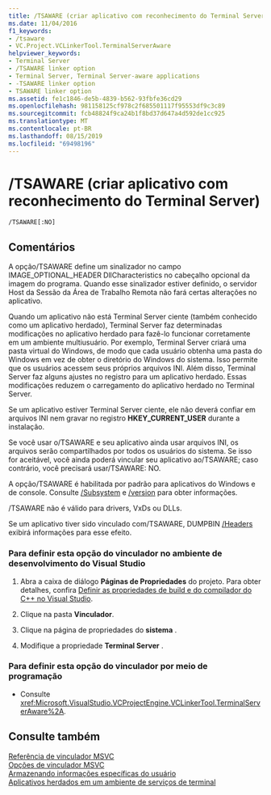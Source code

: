 ```yaml
---
title: /TSAWARE (criar aplicativo com reconhecimento do Terminal Server)
ms.date: 11/04/2016
f1_keywords:
- /tsaware
- VC.Project.VCLinkerTool.TerminalServerAware
helpviewer_keywords:
- Terminal Server
- /TSAWARE linker option
- Terminal Server, Terminal Server-aware applications
- -TSAWARE linker option
- TSAWARE linker option
ms.assetid: fe1c1846-de5b-4839-b562-93fbfe36cd29
ms.openlocfilehash: 981158125cf978c2f685501117f95553df9c3c89
ms.sourcegitcommit: fcb48824f9ca24b1f8bd37d647a4d592de1cc925
ms.translationtype: MT
ms.contentlocale: pt-BR
ms.lasthandoff: 08/15/2019
ms.locfileid: "69498196"
---
```

# <a name="tsaware-create-terminal-server-aware-application"></a>/TSAWARE (criar aplicativo com reconhecimento do Terminal Server)

```
/TSAWARE[:NO]
```

## <a name="remarks"></a>Comentários

A opção/TSAWARE define um sinalizador no campo IMAGE_OPTIONAL_HEADER DllCharacteristics no cabeçalho opcional da imagem do programa. Quando esse sinalizador estiver definido, o servidor Host da Sessão da Área de Trabalho Remota não fará certas alterações no aplicativo.

Quando um aplicativo não está Terminal Server ciente (também conhecido como um aplicativo herdado), Terminal Server faz determinadas modificações no aplicativo herdado para fazê-lo funcionar corretamente em um ambiente multiusuário. Por exemplo, Terminal Server criará uma pasta virtual do Windows, de modo que cada usuário obtenha uma pasta do Windows em vez de obter o diretório do Windows do sistema. Isso permite que os usuários acessem seus próprios arquivos INI. Além disso, Terminal Server faz alguns ajustes no registro para um aplicativo herdado. Essas modificações reduzem o carregamento do aplicativo herdado no Terminal Server.

Se um aplicativo estiver Terminal Server ciente, ele não deverá confiar em arquivos INI nem gravar no registro **HKEY_CURRENT_USER** durante a instalação.

Se você usar o/TSAWARE e seu aplicativo ainda usar arquivos INI, os arquivos serão compartilhados por todos os usuários do sistema. Se isso for aceitável, você ainda poderá vincular seu aplicativo ao/TSAWARE; caso contrário, você precisará usar/TSAWARE: NO.

A opção/TSAWARE é habilitada por padrão para aplicativos do Windows e de console. Consulte [/Subsystem](subsystem-specify-subsystem.md) e [/version](version-version-information.md) para obter informações.

/TSAWARE não é válido para drivers, VxDs ou DLLs.

Se um aplicativo tiver sido vinculado com/TSAWARE, DUMPBIN [/Headers](headers.md) exibirá informações para esse efeito.

### <a name="to-set-this-linker-option-in-the-visual-studio-development-environment"></a>Para definir esta opção do vinculador no ambiente de desenvolvimento do Visual Studio

1. Abra a caixa de diálogo **Páginas de Propriedades** do projeto. Para obter detalhes, confira [Definir as propriedades de build e do compilador do C++ no Visual Studio](../working-with-project-properties.md).

1. Clique na pasta **Vinculador**.

1. Clique na página de propriedades do **sistema** .

1. Modifique a propriedade **Terminal Server** .

### <a name="to-set-this-linker-option-programmatically"></a>Para definir esta opção do vinculador por meio de programação

- Consulte <xref:Microsoft.VisualStudio.VCProjectEngine.VCLinkerTool.TerminalServerAware%2A>.

## <a name="see-also"></a>Consulte também

[Referência de vinculador MSVC](linking.md)<br/>
[Opções de vinculador MSVC](linker-options.md)<br/>
[Armazenando informações específicas do usuário](/windows/win32/TermServ/storing-user-specific-information)<br/>
[Aplicativos herdados em um ambiente de serviços de terminal](https://msdn.microsoft.com/library/aa382957.aspx)
